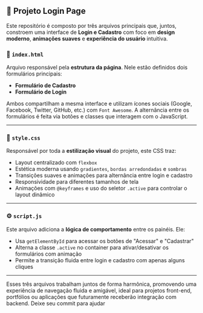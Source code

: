 ## 📂 Projeto Login Page

Este repositório é composto por três arquivos principais que, juntos, constroem uma interface de **Login e Cadastro** com foco em **design moderno**, **animações suaves** e **experiência do usuário** intuitiva.

### 🧩 `index.html`
Arquivo responsável pela **estrutura da página**. Nele estão definidos dois formulários principais:
- **Formulário de Cadastro**
- **Formulário de Login**

Ambos compartilham a mesma interface e utilizam ícones sociais (Google, Facebook, Twitter, GitHub, etc.) com `Font Awesome`. A alternância entre os formulários é feita via botões e classes que interagem com o JavaScript.

---

### 🎨 `style.css`
Responsável por toda a **estilização visual** do projeto, este CSS traz:
- Layout centralizado com `flexbox`
- Estética moderna usando `gradientes`, `bordas arredondadas` e `sombras`
- Transições suaves e animações para alternância entre login e cadastro
- Responsividade para diferentes tamanhos de tela
- Animações com `@keyframes` e uso do seletor `.active` para controlar o layout dinâmico

---

### ⚙️ `script.js`
Este arquivo adiciona a **lógica de comportamento** entre os painéis. Ele:
- Usa `getElementById` para acessar os botões de "Acessar" e "Cadastrar"
- Alterna a classe `.active` no container para ativar/desativar os formulários com animação
- Permite a transição fluida entre login e cadastro com apenas alguns cliques

---

Esses três arquivos trabalham juntos de forma harmônica, promovendo uma experiência de navegação fluida e amigável, ideal para projetos front-end, portfólios ou aplicações que futuramente receberão integração com backend.
Deixe seu commit para ajudar 
